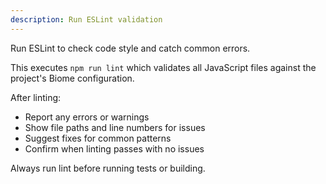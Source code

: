 ```yaml
---
description: Run ESLint validation
---
```


Run ESLint to check code style and catch common errors.

This executes `npm run lint` which validates all JavaScript files against the project's Biome configuration.

After linting:
- Report any errors or warnings
- Show file paths and line numbers for issues
- Suggest fixes for common patterns
- Confirm when linting passes with no issues

Always run lint before running tests or building.
